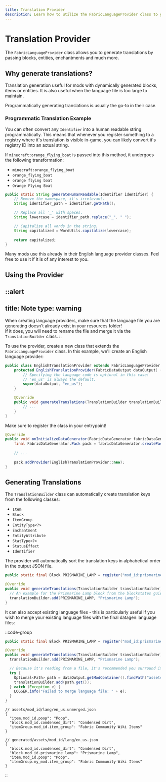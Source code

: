 ```yaml
---
title: Translation Provider
description: Learn how to utilize the FabricLanguageProvider class to generate language files.
---
```


# Translation Provider

The `FabricLanguageProvider` class allows you to generate translations by passing blocks, entities, enchantments and much more.

## Why generate translations?

Translation generation useful for mods with dynamically generated blocks, items or entities. It is also useful when the language file is too large to maintain.

Programmatically generating translations is usually the go-to in their case.

### Programmatic Translation Example

You can often convert any `Identifier` into a human readable string programmatically. This means that whenever you register something to a registry where it's translation is visible in-game, you can likely convert it's registry ID into an actual string.

If `minecraft:orange_flying_boat` is passed into this method, it undergoes the following transformation:

- `minecraft:orange_flying_boat`
- `orange_flying_boat`
- `orange flying boat`
- `Orange Flying Boat`

```java
public static String generateHumanReadable(Identifier identifier) {
    // Remove the namespace, it's irrelevant.
    String identifier_path = identifier.getPath();

    // Replace all '_' with spaces.
    String lowercase = identifier_path.replace("_", " ");

    // Capitalize all words in the string.
    String capitalized = WordUtils.capitalize(lowercase);
    
    return capitalized;
}
```

Many mods use this already in their English language provider classes. Feel free to use it if it is of any interest to you.

## Using the Provider

::alert
---
title: Note
type: warning
---
When creating language providers, make sure that the language file you are generating doesn't already exist in your resources folder!<br>
If it does, you will need to rename the file and merge it via the `TranslationBuilder` class.
::

To use the provider, create a new class that extends the `FabricLanguageProvider` class. In this example, we'll create an English language provider:

```java
public class EnglishTranslationProvider extends FabricLanguageProvider {
    protected EnglishTranslationProvider(FabricDataOutput dataOutput) {
        // Specifying the language code is optional in this case!
        // 'en_us' is always the default.
        super(dataOutput, "en_us");
    }

    @Override
    public void generateTranslations(TranslationBuilder translationBuilder) {
        // ...
    }
}
```

Make sure to register the class in your entrypoint!

```java
@Override
public void onInitializeDataGenerator(FabricDataGenerator fabricDataGenerator) {
    final FabricDataGenerator.Pack pack = fabricDataGenerator.createPack();
            
    // ...
            
    pack.addProvider(EnglishTranslationProvider::new);
}
```

## Generating Translations

The `TranslationBuilder` class can automatically create translation keys from the following classes:

- `Item`
- `Block`
- `ItemGroup`
- `EntityType<?>`
- `Enchantment`
- `EntityAttribute`
- `StatType<?>`
- `StatusEffect`
- `Identifier`

The provider will automatically sort the translation keys in alphabetical order in the output JSON file.

```java
public static final Block PRISMARINE_LAMP = register("mod_id:prismarine_lamp", ...);

@Override
public void generateTranslations(TranslationBuilder translationBuilder) {
  // An example for the Prismarine Lamp block from the blockstates guide.
  translationBuilder.add(PRISMARINE_LAMP, "Prismarine Lamp");
}
```

It can also accept existing language files - this is particularly useful if you wish to merge your existing language files with the final datagen language files:

::code-group
```java [Provider]
public static final Block PRISMARINE_LAMP = register("mod_id:prismarine_lamp", ...);

@Override
public void generateTranslations(TranslationBuilder translationBuilder) {
  translationBuilder.add(PRISMARINE_LAMP, "Prismarine Lamp"); 

  // Because it's reading from a file, it's recommended you surround it in a try/catch statement.
  try {
    Optional<Path> path = dataOutput.getModContainer().findPath("assets/mod_id/lang/en_us.unmerged.json");
    translationBuilder.add(path.get());
  } catch (Exception e) {
    LOGGER.info("Failed to merge language file: " + e);
  }
} 
```
```jsonc [en_us.unmerged.json]
// assets/mod_id/lang/en_us.unmerged.json
{
  "item.mod_id.poop": "Poop",
  "block.mod_id.condensed_dirt": "Condensed Dirt",
  "itemGroup.mod_id.item_group": "Fabric Community Wiki Items"
}
```
```jsonc [Output JSON]
// generated/assets/mod_id/lang/en_us.json
{
  "block.mod_id.condensed_dirt": "Condensed Dirt",
  "block.mod_id.prismarine_lamp": "Prismarine Lamp",
  "item.mod_id.poop": "Poop",
  "itemGroup.my_mod.item_group": "Fabric Community Wiki Items"
}
```
::


